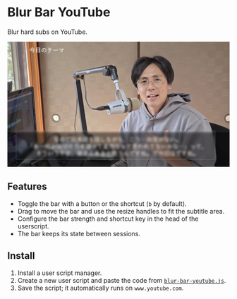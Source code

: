# Blur Bar YouTube

Blur hard subs on YouTube.

<img src='screenshot.jpeg' width='600'>

## Features

- Toggle the bar with a button or the shortcut (`b` by default).
- Drag to move the bar and use the resize handles to fit the subtitle area.
- Configure the bar strength and shortcut key in the head of the userscript.
- The bar keeps its state between sessions.

## Install

1. Install a user script manager.
2. Create a new user script and paste the code from [`blur-bar-youtube.js`](blur-bar-youtube.js).
3. Save the script; it automatically runs on `www.youtube.com`.
